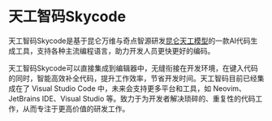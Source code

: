 # 天工智码Skycode

天工智码Skycode是基于昆仑万维与奇点智源研发<a href="https://ai-bot.cn/sites/1784.html">昆仑天工模型</a>的一款AI代码生成工具，支持各种主流编程语言，助力开发人员更快更好的编码。

天工智码Skycode可以直接集成到编辑器中，无缝衔接在开发环境，在键入代码的同时，智能高效补全代码，提升工作效率，节省开发时间。天工智码目前已经集成在了 Visual Studio Code 中，未来会支持更多平台和工具，如 Neovim、JetBrains IDE、Visual Studio 等。致力于为开发者解决琐碎的、重复性的代码工作，从而专注于更高价值的研发工作。